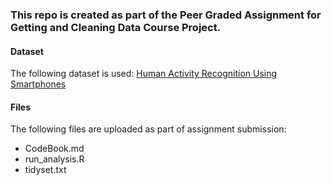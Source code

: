 ### This repo is created as part of the Peer Graded Assignment for Getting and Cleaning Data Course Project.

#### Dataset
The following dataset is used: [Human Activity Recognition Using Smartphones](https://d396qusza40orc.cloudfront.net/getdata%2Fprojectfiles%2FUCI%20HAR%20Dataset.zip)

#### Files
The following files are uploaded as part of assignment submission:
* CodeBook.md
* run_analysis.R 
* tidyset.txt
